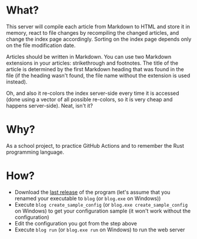 # What?

This server will compile each article from Markdown to HTML and store it in memory, react to
file changes by recompiling the changed articles, and change the index page accordingly. Sorting
on the index page depends only on the file modification date.

Articles should be written in Markdown. You can use two Markdown extensions in your articles:
strikethrough and footnotes. The title of the article is determined by the first Markdown heading
that was found in the file (if the heading wasn't found, the file name without the extension is
used instead).

Oh, and also it re-colors the index server-side every time it is accessed (done using a vector of
all possible re-colors, so it is very cheap and happens server-side). Neat, isn't it?

# Why?

As a school project, to practice GitHub Actions and to remember the Rust programming language.

# How?

* Download the [last release](https://github.com/megahomyak/blog/releases/latest) of the program (let's assume that you renamed your executable to `blog` (or `blog.exe` on Windows))
* Execute `blog create_sample_config` (or `blog.exe create_sample_config` on Windows) to get your configuration sample (it won't work without the configuration)
* Edit the configuration you got from the step above
* Execute `blog run` (or `blog.exe run` on Windows) to run the web server
